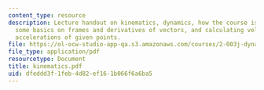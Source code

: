 ```yaml
---
content_type: resource
description: Lecture handout on kinematics, dynamics, how the course is laid out,
  some basics on frames and derivatives of vectors, and calculating velocities and
  accelerations of given points.
file: https://ol-ocw-studio-app-qa.s3.amazonaws.com/courses/2-003j-dynamics-and-control-i-fall-2007/dfeddd3f1feb4d82ef161b066f6a6ba5_kinematics.pdf
file_type: application/pdf
resourcetype: Document
title: kinematics.pdf
uid: dfeddd3f-1feb-4d82-ef16-1b066f6a6ba5
---
```

